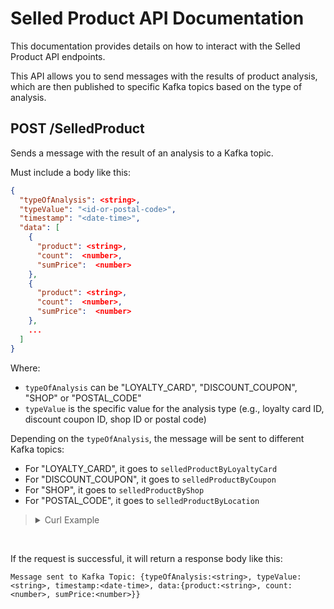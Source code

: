 # Selled Product API Documentation <!-- omit in toc -->

This documentation provides details on how to interact with the Selled Product API endpoints.

This API allows you to send messages with the results of product analysis, which are then published to specific Kafka topics based on the type of analysis.

## POST /SelledProduct

Sends a message with the result of an analysis to a Kafka topic.

Must include a body like this:

```json
{
  "typeOfAnalysis": <string>,
  "typeValue": "<id-or-postal-code>",
  "timestamp": "<date-time>",
  "data": [
    {
      "product": <string>,
      "count":  <number>,
      "sumPrice":  <number>
    },
    {
      "product": <string>,
      "count":  <number>,
      "sumPrice":  <number>
    },
    ...
  ]
}
```

Where:

- `typeOfAnalysis` can be "LOYALTY_CARD", "DISCOUNT_COUPON", "SHOP" or "POSTAL_CODE"
- `typeValue` is the specific value for the analysis type (e.g., loyalty card ID, discount coupon ID, shop ID or postal code)

Depending on the `typeOfAnalysis`, the message will be sent to different Kafka topics:

- For "LOYALTY_CARD", it goes to `selledProductByLoyaltyCard`
- For "DISCOUNT_COUPON", it goes to `selledProductByCoupon`
- For "SHOP", it goes to `selledProductByShop`
- For "POSTAL_CODE", it goes to `selledProductByLocation`

> <details>
> <summary>Curl Example</summary>
>
> ```bash
> curl -X 'POST' \
>   'http://ec2-54-160-190-56.compute-1.amazonaws.com:8082/SelledProduct' \
>   -H 'accept: application/json' \
>   -H 'Content-Type: application/json' \
>   -d '{
>   "typeOfAnalysis": "LOYALTY_CARD",
>   "typeValue": "12",
>   "timestamp": "2022-03-10T12:15:50",
>   "data": [
>     {
>       "product": 10,
>       "count": 10,
>       "sumPrice": 10
>     },
>     {
>       "product": 20,
>       "count": 20,
>       "sumPrice": 20
>     }
>   ]
> }'
> ```
>
> In this example, the EC2 instance is accessed via its public DNS name `ec2-34-201-0-73.compute-1.amazonaws.com` on port `8080`. Replace this with your actual instance address if different.
>
> </details>

<br>

If the request is successful, it will return a response body like this:

```
Message sent to Kafka Topic: {typeOfAnalysis:<string>, typeValue:<string>, timestamp:<date-time>, data:{product:<string>, count:<number>, sumPrice:<number>}}
```
